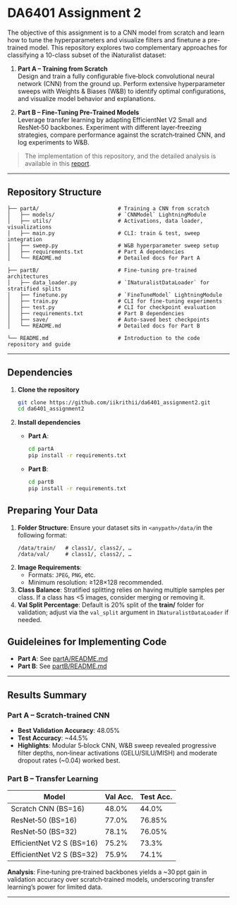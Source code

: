 # DA6401 Assignment 2

The objective of this assignment is to a CNN model from scratch and learn how to tune the hyperparameters and visualize filters and finetune a pre-trained model. This repository explores two complementary approaches for classifying a 10-class subset of the iNaturalist dataset:

1. **Part A – Training from Scratch**  
   Design and train a fully configurable five‑block convolutional neural network (CNN) from the ground up. Perform extensive hyperparameter sweeps with Weights & Biases (W&B) to identify optimal configurations, and visualize model behavior and explanations.

2. **Part B – Fine‑Tuning Pre‑Trained Models**  
   Leverage transfer learning by adapting EfficientNet V2 Small and ResNet‑50 backbones. Experiment with different layer‑freezing strategies, compare performance against the scratch‑trained CNN, and log experiments to W&B.

>The implementation of this repository, and the detailed analysis is available in this [report](https://api.wandb.ai/links/ns25z040-indian-institute-of-technology-madras/81xj4n40).


---

## Repository Structure

```
├── partA/                         # Training a CNN from scratch
│   ├── models/                    # `CNNModel` LightningModule
│   ├── utils/                     # Activations, data loader, visualizations
│   ├── main.py                    # CLI: train & test, sweep integration
│   ├── sweep.py                   # W&B hyperparameter sweep setup
│   ├── requirements.txt           # Part A dependencies
│   └── README.md                  # Detailed docs for Part A

├── partB/                         # Fine‑tuning pre‑trained architectures
│   ├── data_loader.py             # `INaturalistDataLoader` for stratified splits
│   ├── finetune.py                # `FineTuneModel` LightningModule
│   ├── train.py                   # CLI for fine‑tuning experiments
│   ├── test.py                    # CLI for checkpoint evaluation
│   ├── requirements.txt           # Part B dependencies
│   ├── save/                      # Auto‑saved best checkpoints
│   └── README.md                  # Detailed docs for Part B

└── README.md                      # Introduction to the code repository and guide
```

---

## Dependencies

1. **Clone the repository**
   ```bash
   git clone https://github.com/iikrithii/da6401_assignment2.git
   cd da6401_assignment2
   ```

2. **Install dependencies**
   - **Part A**:
     ```bash
     cd partA
     pip install -r requirements.txt
     ```
   - **Part B**:
     ```bash
     cd partB
     pip install -r requirements.txt
     ```

## Preparing Your Data

1. **Folder Structure**: Ensure your dataset sits in `<anypath>/data/`in the following format:
   ```text
   /data/train/   # class1/, class2/, …
   /data/val/     # class1/, class2/, …
   ```
2. **Image Requirements**:
   - Formats: `JPEG`, `PNG`, etc.
   - Minimum resolution: ≥128×128 recommended.
3. **Class Balance**: Stratified splitting relies on having multiple samples per class. If a class has <5 images, consider merging or removing it.
4. **Val Split Percentage**: Default is 20% split of the **train/** folder for validation; adjust via the `val_split` argument in `INaturalistDataLoader` if needed.

## Guideleines for Implementing Code
   - **Part A**: See [partA/README.md](partA/README.md)
   - **Part B**: See [partB/README.md](partB/README.md)

---

## Results Summary

### Part A – Scratch‑trained CNN
- **Best Validation Accuracy**: 48.05%  
- **Test Accuracy**: ~44.5%  
- **Highlights**: Modular 5‑block CNN, W&B sweep revealed progressive filter depths, non‑linear activations (GELU/SILU/MISH) and moderate dropout rates (~0.04) worked best.

### Part B – Transfer Learning
| Model                         | Val Acc. | Test Acc. |
|-------------------------------|----------|-----------|
| Scratch CNN (BS=16)          | 48.0%    | 44.0%     |
| ResNet‑50 (BS=16)            | 77.0%    | 76.85%    |
| ResNet‑50 (BS=32)            | 78.1%    | 76.05%    |
| EfficientNet V2 S (BS=16)    | 75.2%    | 73.3%     |
| EfficientNet V2 S (BS=32)    | 75.9%    | 74.1%     |

**Analysis**: Fine‑tuning pre‑trained backbones yields a ~30 ppt gain in validation accuracy over scratch‑trained models, underscoring transfer learning’s power for limited data.

---




